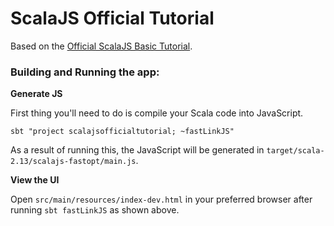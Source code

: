 # ScalaJS Official Tutorial

Based on the [Official ScalaJS Basic Tutorial](https://www.scala-js.org/doc/tutorial/basic/).

### Building and Running the app:

**Generate JS**

First thing you'll need to do is compile your Scala code into JavaScript. 

```shell
sbt "project scalajsofficialtutorial; ~fastLinkJS"
```
As a result of running this, the JavaScript will be generated in `target/scala-2.13/scalajs-fastopt/main.js`.

**View the UI**

Open `src/main/resources/index-dev.html` in your preferred browser after running `sbt fastLinkJS` as shown above.
